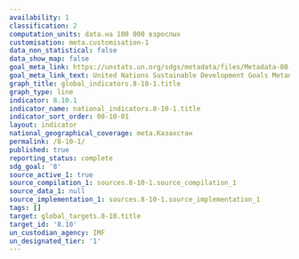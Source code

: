 ```yaml
---
availability: 1
classification: 2
computation_units: data.на 100 000 взрослых
customisation: meta.customisation-1
data_non_statistical: false
data_show_map: false
goal_meta_link: https://unstats.un.org/sdgs/metadata/files/Metadata-08-10-01.pdf
goal_meta_link_text: United Nations Sustainable Development Goals Metadata (pdf 525kB)
graph_title: global_indicators.8-10-1.title
graph_type: line
indicator: 8.10.1
indicator_name: national_indicators.8-10-1.title 
indicator_sort_order: 08-10-01
layout: indicator
national_geographical_coverage: meta.Казахстан
permalink: /8-10-1/
published: true
reporting_status: complete
sdg_goal: '8'
source_active_1: true
source_compilation_1: sources.8-10-1.source_compilation_1
source_data_1: null
source_implementation_1: sources.8-10-1.source_implementation_1
tags: []
target: global_targets.8-10.title
target_id: '8.10'
un_custodian_agency: IMF
un_designated_tier: '1'
---
```

